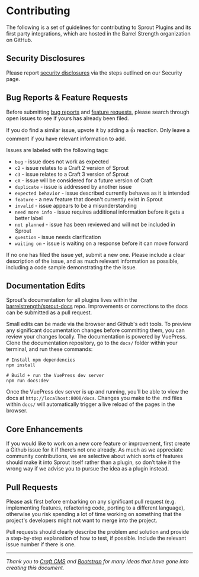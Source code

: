 # Contributing

The following is a set of guidelines for contributing to Sprout Plugins and its first party integrations, which are hosted in the Barrel Strength organization on GitHub.

## Security Disclosures

Please report [security disclosures](./security.md) via the steps outlined on our Security page.

## Bug Reports & Feature Requests

Before submitting [bug reports](./support.md) and [feature requests](./feature-requests.md), please search through open issues to see if yours has already been filed.

If you do find a similar issue, upvote it by adding a 👍 reaction. Only leave a comment if you have relevant information to add.

Issues are labeled with the following tags:

- `bug` - issue does not work as expected
- `c2` - issue relates to a Craft 2 version of Sprout
- `c3` - issue relates to a Craft 3 version of Sprout
- `cX` - issue will be considered for a future version of Craft
- `duplicate` - issue is addressed by another issue
- `expected behavior` - issue described currently behaves as it is intended
- `feature` - a new feature that doesn't currently exist in Sprout
- `invalid` - issue appears to be a misunderstanding
- `need more info` - issue requires additional information before it gets a better label
- `not planned` - issue has been reviewed and will not be included in Sprout
- `question` - issue needs clarification 
- `waiting on` - issue is waiting on a response before it can move forward

If no one has filed the issue yet, submit a new one. Please include a clear description of the issue, and as much relevant information as possible, including a code sample demonstrating the the issue.

## Documentation Edits

Sprout's documentation for all plugins lives within the [barrelstrength/sprout-docs](https://github.com/barrelstrength/sprout-docs) repo. Improvements or corrections to the docs can be submitted as a pull request.

Small edits can be made via the browser and Github's edit tools. To preview any significant documentation changes before committing them, you can review your changes locally. The documentation is powered by VuePress. Clone the documentation repository, go to the `docs/` folder within your terminal, and run these commands:

```
# Install npm dependencies
npm install

# Build + run the VuePress dev server
npm run docs:dev
```

Once the VuePress dev server is up and running, you’ll be able to view the docs at `http://localhost:8000/docs`. Changes you make to the .md files within `docs/` will automatically trigger a live reload of the pages in the browser.

## Core Enhancements

If you would like to work on a new core feature or improvement, first create a Github issue for it if there’s not one already. As much as we appreciate community contributions, we are selective about which sorts of features should make it into Sprout itself rather than a plugin, so don’t take it the wrong way if we advise you to pursue the idea as a plugin instead.

## Pull Requests

Please ask first before embarking on any significant pull request (e.g. implementing features, refactoring code, porting to a different language), otherwise you risk spending a lot of time working on something that the project's developers might not want to merge into the project.

Pull requests should clearly describe the problem and solution and provide a step-by-step explanation of how to test, if possible. Include the relevant issue number if there is one.

<hr>

_Thank you to [Craft CMS](https://github.com/craftcms/cms) and [Bootstrap](https://github.com/twbs/bootstrap) for many ideas that have gone into creating this document._